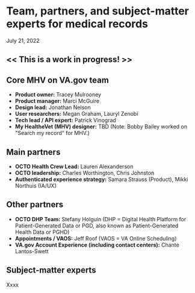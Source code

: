 # Team, partners, and subject-matter experts for medical records
July 21, 2022

## << This is a work in progress! >>

## Core MHV on VA.gov team 
- **Product owner:** Tracey Mulrooney
- **Product manager:** Marci McGuire
- **Design lead:** Jonathan Nelson
- **User researchers:** Megan Graham, Lauryl Zenobi
- **Tech lead / API expert:** Patrick Vinograd
- **My HealtheVet (MHV) designer:** TBD (Note: Bobby Bailey worked on "Search my record" for MHV.)

## Main partners
- **OCTO Health Crew Lead:** Lauren Alexanderson
- **OCTO leadership:** Charles Worthington, Chris Johnston
- **Authenticated experience strategy:** Samara Strauss (Product), Mikki Northuis (IA/UX)

## Other partners
- **OCTO DHP Team:** Stefany Holguin (DHP = Digital Health Platform for Patient-Generated Data or PGD, also known as Patient-Generated Health Data or PGHD)
- **Appointments / VAOS:** Jeff Roof (VAOS = VA Online Scheduling)
- **VA.gov Account Experience (including contact centers):** Chante Lantos-Swett

## Subject-matter experts
Xxxx
